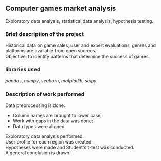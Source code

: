 ## Computer games market analysis
Exploratory data analysis, statistical data analysis, hypothesis testing.

### Brief description of the project

Historical data on game sales, user and expert evaluations, genres and platforms are available from open sources.  
Objective: to identify patterns that determine the success of games.

### libraries used
*pandas*, *numpy*, *seaborn*, *matplotlib*, *scipy*

### Description of work performed
Data preprocessing is done:
- Column names are brought to lower case;
- Work with gaps in the data was done;
- Data types were aligned.  

Exploratory data analysis performed.  
User profile for each region was created.  
Hypotheses were made and Student's t-test was conducted.  
A general conclusion is drawn.
